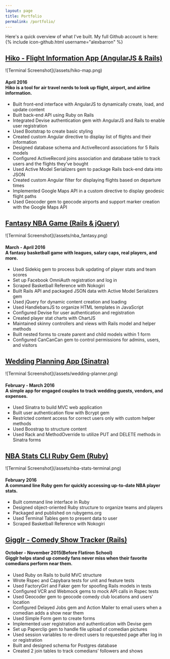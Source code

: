 ```yaml
---
layout: page
title: Portfolio
permalink: /portfolio/
---
```

<p>Here's a quick overview of what I've built. My full Github account is here: {% include icon-github.html username="alexbarron" %}</p>

<h2><a href="http://github.com/alexbarron/hiko">Hiko - Flight Information App (AngularJS & Rails)</a></h2>
![Terminal Screenshot](/assets/hiko-map.png)
<h4>
  April 2016<br />
  Hiko is a tool for air travel nerds to look up flight, airport, and airline information.
</h4>
<ul>
  <li>Built front-end interface with AngularJS to dynamically create, load, and update content</li>
  <li>Built back-end API using Ruby on Rails</li>
  <li>Integrated Devise authentication gem with AngularJS and Rails to enable user registration</li>
  <li>Used Bootstrap to create basic styling</li>
  <li>Created custom Angular directive to display list of flights and their information</li>
  <li>Designed database schema and ActiveRecord associations for 5 Rails models</li>
  <li>Configured ActiveRecord joins association and database table to track users and the flights they’ve bought</li>
  <li>Used Active Model Serializers gem to package Rails back-end data into JSON</li>
  <li>Created custom Angular filter for displaying flights based on departure times</li>
  <li>Implemented Google Maps API in a custom directive to display geodesic flight paths</li>
  <li>Used Geocoder gem to geocode airports and support marker creation with the Google Maps API</li>
</ul>

<h2><a href="http://github.com/alexbarron/nba_fantasy_js">Fantasy NBA Game (Rails & jQuery)</a></h2>
![Terminal Screenshot](/assets/nba_fantasy.png)
<h4>
  March - April 2016<br />
 A fantasy basketball game with leagues, salary caps, real players, and more.
</h4>
<ul>
  <li>Used Sidekiq gem to process bulk updating of player stats and team scores</li>
  <li>Set up Facebook OmniAuth registration and log in</li>
  <li>Scraped Basketball Reference with Nokogiri</li>
  <li>Built Rails API and packaged JSON data with Active Model Serializers gem</li>
  <li>Used jQuery for dynamic content creation and loading</li>
  <li>Used HandlebarsJS to organize HTML templates in JavaScript</li>
  <li>Configured Devise for user authentication and registration</li>
  <li>Created player stat charts with ChartJS</li>
  <li>Maintained skinny controllers and views with Rails model and helper methods</li>
  <li>Built nested forms to create parent and child models within 1 form</li>
  <li>Configured CanCanCan gem to control permissions for admins, users, and visitors</li>
</ul>

<h2><a href="http://github.com/alexbarron/wedding-planner">Wedding Planning App (Sinatra)</a></h2>
![Terminal Screenshot](/assets/wedding-planner.png)
<h4>
  February - March 2016<br />
  A simple app for engaged couples to track wedding guests, vendors, and expenses.
</h4>
<ul>
  <li>Used Sinatra to build MVC web application</li>
  <li>Built user authentication flow with Bcrypt gem</li>
  <li>Restricted content access for correct users only with custom helper methods</li>
  <li>Used Boostrap to structure content</li>
  <li>Used Rack and MethodOverride to utilize PUT and DELETE methods in Sinatra forms</li>
</ul>

<h2><a href="http://github.com/alexbarron/nba-stats-cli-gem">NBA Stats CLI Ruby Gem (Ruby)</a></h2>
![Terminal Screenshot](/assets/nba-stats-terminal.png)
<h4>
  February 2016<br />
  A command line Ruby gem for quickly accessing up-to-date NBA player stats.
</h4>
<ul>
  <li>Built command line interface in Ruby</li>
  <li>Designed object-oriented Ruby structure to organize teams and players</li>
  <li>Packaged and published on rubygems.org</li>
  <li>Used Terminal Tables gem to present data to user</li>
  <li>Scraped Basketball Reference with Nokogiri</li>
</ul>

<h2><a href="http://github.com/alexbarron/gigglr">Gigglr - Comedy Show Tracker (Rails)</a></h2>
<h4>
  October - November 2015(Before Flatiron School)<br />
  Gigglr helps stand up comedy fans never miss when their favorite comedians perform near them.
</h4>
<ul>
  <li>Used Ruby on Rails to build MVC structure</li>
  <li>Wrote Rspec and Capybara tests for unit and feature tests</li>
  <li>Used FactoryGirl and Faker gem for spoofing Rails models in tests</li>
  <li>Configured VCR and Webmock gems to mock API calls in Rspec tests</li>
  <li>Used Geocoder gem to geocode comedy club locations and users’ location</li>
  <li>Configured Delayed Jobs gem and Action Mailer to email users when a comedian adds a show near them</li>
  <li>Used Simple Form gem to create forms</li>
  <li>Implemented user registration and authentication with Devise gem</li>
  <li>Set up Paperclip gem to handle file upload of comedian pictures</li>
  <li>Used session variables to re-direct users to requested page after log in or registration</li>
  <li>Built and designed schema for Postgres database</li>
  <li>Created 2 join tables to track comedians’ followers and shows</li>
</ul>
